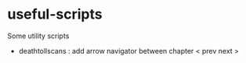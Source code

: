 # useful-scripts
Some utility scripts
- deathtollscans : add arrow navigator between chapter < prev next > 
